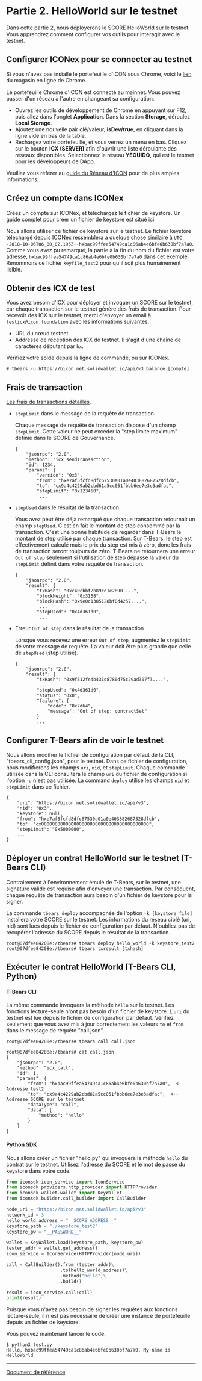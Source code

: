 # Partie 2. HelloWorld sur le testnet

Dans cette partie 2, nous déployerons le SCORE HelloWorld sur le testnet. Vous apprendrez comment configurer vos outils pour interagir avec le testnet.

## Configurer ICONex pour se connecter au testnet

Si vous n'avez pas installé le portefeuille d'ICON sous Chrome, voici le [lien](https://chrome.google.com/webstore/detail/iconex/flpiciilemghbmfalicajoolhkkenfel) du magasin en ligne de Chrome.

Le portefeuille Chrome d'ICON est connecté au mainnet. Vous pouvez passer d'un réseau à l'autre en changeant sa configuration.
- Ouvrez les outils de développement de Chrome en appuyant sur F12, puis allez dans l'onglet **Application**. Dans la section **Storage**, déroulez **Local Storage**.
- Ajoutez une nouvelle pair clé/valeur, **isDev/true**, en cliquant dans la ligne vide en bas de la table.
- Rechargez votre portefeuille, et vous verrez un menu en bas. Cliquez sur le bouton **ICX (SERVER)** afin d'ouvrir une liste déroulante des réseaux disponibles. Sélectionnez le réseau **YEOUIDO**, qui est le testnet pour les développeurs de DApp.

Veuillez vous référer au [guide du Réseau d'ICON](icon_network-fr.md) pour de plus amples informations.

## Créez un compte dans ICONex

Créez un compte sur ICONex, et téléchargez le fichier de keystore. Un guide complet pour créer un fichier de keystore est situé [ici](wallet-fr.md#create-an-account).

Nous allons utiliser ce fichier de keystore sur le testnet. Le fichier keystore téléchargé depuis ICONex ressemblera à quelque chose similaire à `UTC--2018-10-06T06_00_02.195Z--hxbac99ffea54749ca1c86ab4e6bfe0b630bf7a7a0`. Comme vous avez pu remarqué, la partie à la fin du nom du fichier est votre adresse, `hxbac99ffea54749ca1c86ab4e6bfe0b630bf7a7a0` dans cet exemple. Renommons ce fichier `keyfile_test2` pour qu'il soit plus humainement lisible.

## Obtenir des ICX de test

Vous avez besoin d'ICX pour déployer et invoquer un SCORE sur le testnet, car chaque transaction sur le testnet génère des frais de transaction. Pour recevoir des ICX sur le testnet, merci d'envoyer un email à `testicx@icon.foundation` avec les informations suivantes.
- URL du nœud testnet
- Addresse de réception des ICX de testnet. Il s'agit d'une chaîne de caractères débutant par `hx`.

Vérifiez votre solde depuis la ligne de commande, ou sur ICONex.

```console
# tbears -u https://bicon.net.solidwallet.io/api/v3 balance [compte]
```

## Frais de transaction

[Les frais de transactions détaillés](step-fr.md).  

- `stepLimit` dans le message de la requête de transaction.

  Chaque message de requête de transaction dispose d'un champ `stepLimit`. Cette valeur ne peut excéder la "step limite maximum" définie dans le SCORE de Gouvernance.

  ```
  {
      "jsonrpc": "2.0",
      "method": "icx_sendTransaction",
      "id": 1234,
      "params": {
          "version": "0x3",
          "from": "hxe7af5fcfd8dfc67530a01a0e403882687528dfcb",
          "to": "cx9a4c4229ab2cbd61a5cc051fbbb6ee7e3e3adfac",
          "stepLimit": "0x123450",
           ...
  ```

- `stepUsed` dans le résultat de la transaction

  Vous avez peut être déjà remarqué que chaque transaction retournait un champ `stepUsed`. C'est en fait le montant de step consommé par la transaction. C'est une bonne habitude de regarder dans T-Bears le montant de step utilisé par chaque transaction. Sur T-Bears, le step est effectivement calculé mais le prix du step est mis à zéro, donc les frais de transaction seront toujours de zéro. T-Bears ne retournera une erreur `Out of step` seulement si l'utilisation de step dépasse la valeur du `stepLimit` définit dans votre requête de transaction.

  ```
  {
      "jsonrpc": "2.0",
      "result": {
          "txHash": "0xc40cbbf2b89cd1e2890....",
          "blockHeight": "0x3158",
          "blockHash": "0x9e0c1385128bf0d4257....",
           ...
          "stepUsed": "0x4d361d0",
           ...
  ```

- Erreur `Out of step` dans le résultat de la transaction

  Lorsque vous recevez une erreur `Out of step`, augmentez le `stepLimit` de votre message de requête. La valeur doit être plus grande que celle de `stepUsed` (step utilisé).

  ```
  {
      "jsonrpc": "2.0", 
      "result": {
          "txHash": "0x9f512fe4b431d8780d75c29ad307f3....", 
          ...
          "stepUsed": "0x4d361d0",
          "status": "0x0", 
          "failure": {
              "code": "0x7d64", 
              "message": "Out of step: contractSet"
          }
          ...
  ```


## Configurer T-Bears afin de voir le testnet

Nous allons modifier le fichier de configuration par défaut de la CLI, "tbears_cli_config.json", pour le testnet. Dans ce fichier de configuration, nous modifierons les champs `uri`, `nid`, et `stepLimit`.
Chaque commande utilisée dans la CLI consultera le champ `uri` du fichier de configuration si l'option `-u` n'est pas utilisée. La command `deploy` utilise les champs `nid` et `stepLimit` dans ce fichier.

```
{
    "uri": "https://bicon.net.solidwallet.io/api/v3",
    "nid": "0x3",
    "keyStore": null,
    "from": "hxe7af5fcfd8dfc67530a01a0e403882687528dfcb",
    "to": "cx0000000000000000000000000000000000000000",
    "stepLimit": "0x5000000",
    ...
}
```

## Déployer un contrat HelloWorld sur le testnet (T-Bears CLI)

Contrairement à l'environnement émulé de T-Bears, sur le testnet, une signature valide est requise afin d'envoyer une transaction. Par conséquent, chaque requête de transaction aura besoin d'un fichier de keystore pour la signer.


La commande `tbears deploy` accompagnée de l'option `-k [keystore_file]` installera votre SCORE sur le testnet. Les informations du réseau ciblé (uri, nid) sont lues depuis le fichier de configuration par défaut. N'oubliez pas de récupérer l'adresse du SCORE depuis le résultat de la transaction.

```console
root@07dfee84208e:/tbears# tbears deploy hello_world -k keystore_test2
root@07dfee84208e:/tbears# tbears txresult [txhash]
```

## Exécuter le contrat HelloWorld (T-Bears CLI, Python)

#### T-Bears CLI

La même commande invoquera la méthode `hello` sur le testnet. Les fonctions lecture-seule n'ont pas besoin d'un fichier de keystore. L'`uri` du testnet est lue depuis le fichier de configuration par défaut. Vérifiez seulement que vous avez mis à jour correctement les valeurs `to` et `from` dans le message de requête "call.json".

```console
root@07dfee84208e:/tbears# tbears call call.json

root@07dfee84208e:/tbears# cat call.json 
{
    "jsonrpc": "2.0",
    "method": "icx_call",
    "id": 1,
    "params": {
        "from": "hxbac99ffea54749ca1c86ab4e6bfe0b630bf7a7a0",  <-- Addresse test2 
        "to": "cx9a4c4229ab2cbd61a5cc051fbbb6ee7e3e3adfac",  <-- Addresse SCORE sur le testnet 
        "dataType": "call", 
        "data": {
            "method": "hello" 
        }
    }
}
```


#### Python SDK

Nous allons créer un fichier "hello.py" qui invoquera la méthode `hello` du contrat sur le testnet. Utilisez l'adresse du SCORE et le mot de passe du keystore dans votre code.

```python
from iconsdk.icon_service import IconService
from iconsdk.providers.http_provider import HTTPProvider
from iconsdk.wallet.wallet import KeyWallet
from iconsdk.builder.call_builder import CallBuilder

node_uri = "https://bicon.net.solidwallet.io/api/v3"
network_id = 3
hello_world_address = "__SCORE_ADDRESS__"
keystore_path = "./keystore_test2"
keystore_pw = "__PASSWORD__"

wallet = KeyWallet.load(keystore_path, keystore_pw)
tester_addr = wallet.get_address()
icon_service = IconService(HTTPProvider(node_uri))

call = CallBuilder().from_(tester_addr)\
                    .to(hello_world_address)\
                    .method("hello")\
                    .build()

result = icon_service.call(call)
print(result)
```

Puisque vous n'avez pas besoin de signer les requêtes aux fonctions lecture-seule, il n'est pas nécessaire de créer une instance de portefeuille depuis un fichier de keystore.

Vous pouvez maintenant lancer le code. 

```console
$ python3 test.py
Hello, hxbac99ffea54749ca1c86ab4e6bfe0b630bf7a7a0. My name is HelloWorld
```

---
[Document de référence](https://github.com/icon-project/icon-project.github.io/tree/3c4d77ced348bc5ea801eb61f55b5ac79e805ebd)
